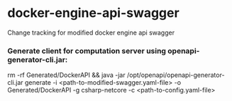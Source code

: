 # docker-engine-api-swagger
Change tracking for modified docker engine api swagger

### Generate client for computation server using openapi-generator-cli.jar: 

rm -rf Generated/DockerAPI && java -jar /opt/openapi/openapi-generator-cli.jar generate -i <path-to-modified-swagger.yaml-file> -o Generated/DockerAPI -g csharp-netcore -c <path-to-config.yaml-file>